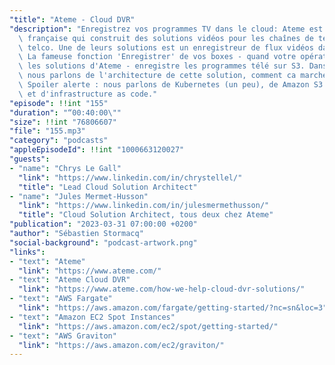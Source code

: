 ```yaml
---
"title": "Ateme - Cloud DVR"
"description": "Enregistrez vos programmes TV dans le cloud: Ateme est une société\
  \ française qui construit des solutions vidéos pour les chaînes de télé et les opérateurs\
  \ telco. Une de leurs solutions est un enregistreur de flux vidéos dans le cloud.\
  \ La fameuse fonction 'Enregistrer' de vos boxes - quand votre opérateur utilise\
  \ les solutions d'Ateme - enregistre les programmes télé sur S3. Dans cet épisode,\
  \ nous parlons de l'architecture de cette solution, comment ca marche sous le capot.\
  \ Spoiler alerte : nous parlons de Kubernetes (un peu), de Amazon S3 (beaucoup)\
  \ et d'infrastructure as code."
"episode": !!int "155"
"duration": "“00:40:00\""
"size": !!int "76806607"
"file": "155.mp3"
"category": "podcasts"
"appleEpisodeId": !!int "1000663120027"
"guests":
- "name": "Chrys Le Gall"
  "link": "https://www.linkedin.com/in/chrystellel/"
  "title": "Lead Cloud Solution Architect"
- "name": "Jules Mermet-Husson"
  "link": "https://www.linkedin.com/in/julesmermethusson/"
  "title": "Cloud Solution Architect, tous deux chez Ateme"
"publication": "2023-03-31 07:00:00 +0200"
"author": "Sébastien Stormacq"
"social-background": "podcast-artwork.png"
"links":
- "text": "Ateme"
  "link": "https://www.ateme.com/"
- "text": "Ateme Cloud DVR"
  "link": "https://www.ateme.com/how-we-help-cloud-dvr-solutions/"
- "text": "AWS Fargate"
  "link": "https://aws.amazon.com/fargate/getting-started/?nc=sn&loc=3"
- "text": "Amazon EC2 Spot Instances"
  "link": "https://aws.amazon.com/ec2/spot/getting-started/"
- "text": "AWS Graviton"
  "link": "https://aws.amazon.com/ec2/graviton/"
---
```

